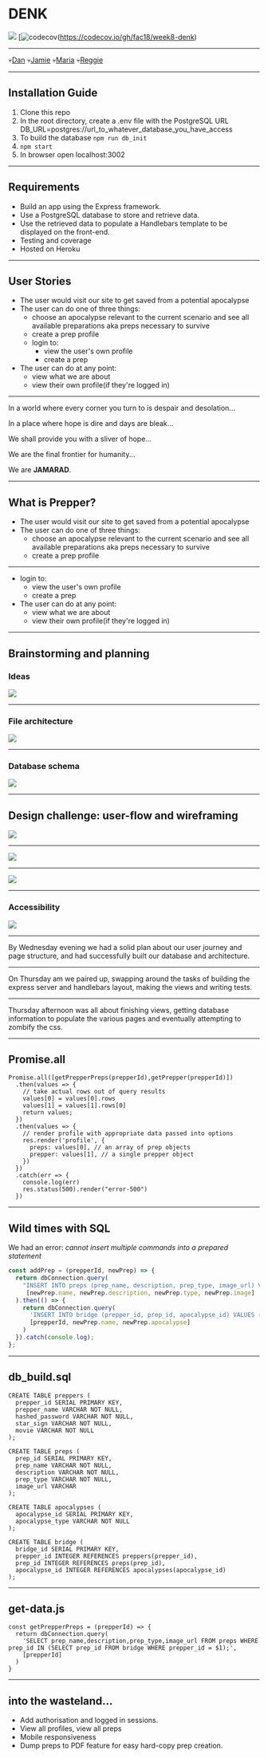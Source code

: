 # DENK

![](https://api.travis-ci.org/fac18/week8-denk.svg?branch=master)
[![codecov](https://codecov.io/gh/fac18/week8-denk/branch/master/graph/badge.svg)(https://codecov.io/gh/fac18/week8-denk)

---

:skull:[Dan](https://github.com/redwedge)
:skull:[Jamie](https://github.com/jc2820)
:skull:[Maria](https://github.com/marialani)
:skull:[Reggie](https://github.com/ReginaldJbeili)

---

## Installation Guide 

1. Clone this repo
2. In the root directory, create a .env file with the PostgreSQL URL DB_URL=postgres://url_to_whatever_database_you_have_access
3. To build the database ```npm run db_init```
4. ```npm start```
5. In browser open localhost:3002

---

## Requirements

* Build an app using the Express framework.
* Use a PostgreSQL database to store and retrieve data.
* Use the retrieved data to populate a Handlebars template to be displayed on the front-end.
* Testing and coverage
* Hosted on Heroku

---

## User Stories

- The user would visit our site to get saved from a potential apocalypse
- The user can do one of three things:
    - choose an apocalypse relevant to the current scenario and see all available preparations aka preps necessary to survive
    - create a prep profile
    - login to:
        - view the user's own profile
        - create a prep
- The user can do at any point:
    - view what we are about
    - view their own profile(if they're logged in) 

---

In a world where every corner you turn to is despair and desolation...

In a place where hope is dire and days are bleak...

We shall provide you with a sliver of hope...

We are the final frontier for humanity...

We are **JAMARAD**.

---

## What is Prepper?

- The user would visit our site to get saved from a potential apocalypse
- The user can do one of three things:
    - choose an apocalypse relevant to the current scenario and see all available preparations aka preps necessary to survive
    - create a prep profile

---

- login to:
    - view the user's own profile
    - create a prep
- The user can do at any point:
    - view what we are about
    - view their own profile(if they're logged in)

---

## Brainstorming and planning

### Ideas

![](https://i.imgur.com/SbWLFzH.jpg)

---

### File architecture

![](https://i.imgur.com/4F0QUOJ.jpg)

---

### Database schema

![](https://i.imgur.com/XkyPe9e.jpg)

---

## Design challenge: user-flow and wireframing

![](https://i.imgur.com/i5OqSqZ.jpg)

---

![](https://i.imgur.com/Gc5iSMp.jpg)

---

![](https://i.imgur.com/ZeymOoX.jpg)

---
### Accessibility

![](https://i.imgur.com/B8nSYrL.png)

---

By Wednesday evening we had a solid plan about our user journey and page structure, and had successfully built our database and architecture.

---

On Thursday am we paired up, swapping around the tasks of building the express server and handlebars layout, making the views and writing tests.

---

Thursday afternoon was all about finishing views, getting database information to populate the various pages and eventually attempting to zombify the css.

---

## Promise.all

```javascript=
Promise.all([getPrepperPreps(prepperId),getPrepper(prepperId)])
  .then(values => {
    // take actual rows out of query results
    values[0] = values[0].rows
    values[1] = values[1].rows[0]
    return values;
  })
  .then(values => {
    // render profile with appropriate data passed into options
    res.render('profile', {
      preps: values[0], // an array of prep objects
      prepper: values[1], // a single prepper object
    })
  })
  .catch(err => {
    console.log(err)
    res.status(500).render("error-500")
  })
```

---

## Wild times with SQL

We had an error: _cannot insert multiple commands into a prepared statement_

```javascript
const addPrep = (prepperId, newPrep) => {
  return dbConnection.query(
    "INSERT INTO preps (prep_name, description, prep_type, image_url) VALUES ($1, $2, $3, $4);",
     [newPrep.name, newPrep.description, newPrep.type, newPrep.image]
  ).then(() => {
    return dbConnection.query(
      'INSERT INTO bridge (prepper_id, prep_id, apocalypse_id) VALUES ($1, (SELECT prep_id FROM preps WHERE prep_name=$2),(SELECT apocalypse_id FROM apocalypses WHERE apocalypse_type=$3));',
      [prepperId, newPrep.name, newPrep.apocalypse]
    )
  }).catch(console.log);
};
```

---

## db_build.sql

```javascript=
CREATE TABLE preppers (
  prepper_id SERIAL PRIMARY KEY,
  prepper_name VARCHAR NOT NULL,
  hashed_password VARCHAR NOT NULL,
  star_sign VARCHAR NOT NULL,
  movie VARCHAR NOT NULL
);

CREATE TABLE preps (
  prep_id SERIAL PRIMARY KEY,
  prep_name VARCHAR NOT NULL,
  description VARCHAR NOT NULL,
  prep_type VARCHAR NOT NULL,
  image_url VARCHAR
);

CREATE TABLE apocalypses (
  apocalypse_id SERIAL PRIMARY KEY,
  apocalypse_type VARCHAR NOT NULL
);

CREATE TABLE bridge (
  bridge_id SERIAL PRIMARY KEY,
  prepper_id INTEGER REFERENCES preppers(prepper_id),
  prep_id INTEGER REFERENCES preps(prep_id),
  apocalypse_id INTEGER REFERENCES apocalypses(apocalypse_id)
);

```

---

## get-data.js

```javascript=
const getPrepperPreps = (prepperId) => {
  return dbConnection.query(
    'SELECT prep_name,description,prep_type,image_url FROM preps WHERE prep_id IN (SELECT prep_id FROM bridge WHERE prepper_id = $1);',
    [prepperId]
  )
}
```

---

## into the wasteland...

* Add authorisation and logged in sessions.
* View all profiles, view all preps
* Mobile responsiveness
* Dump preps to PDF feature for easy hard-copy prep creation.
